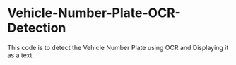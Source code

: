# Vehicle-Number-Plate-OCR-Detection
This code is to detect the Vehicle Number Plate using OCR and Displaying it as a text
